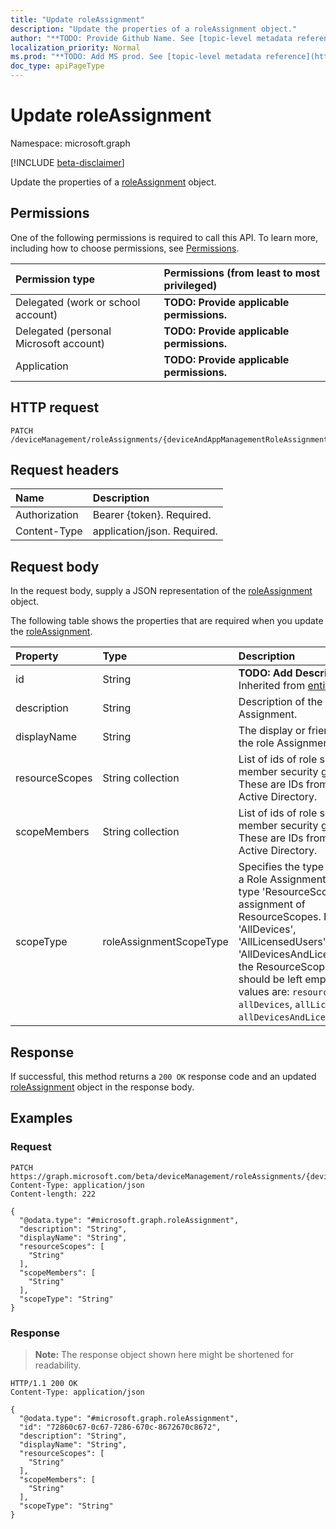 ```yaml
---
title: "Update roleAssignment"
description: "Update the properties of a roleAssignment object."
author: "**TODO: Provide Github Name. See [topic-level metadata reference](https://msgo.azurewebsites.net/add/document/guidelines/metadata.html#topic-level-metadata)**"
localization_priority: Normal
ms.prod: "**TODO: Add MS prod. See [topic-level metadata reference](https://msgo.azurewebsites.net/add/document/guidelines/metadata.html#topic-level-metadata)**"
doc_type: apiPageType
---
```


# Update roleAssignment
Namespace: microsoft.graph

[!INCLUDE [beta-disclaimer](../../includes/beta-disclaimer.md)]

Update the properties of a [roleAssignment](../resources/roleassignment.md) object.

## Permissions
One of the following permissions is required to call this API. To learn more, including how to choose permissions, see [Permissions](/graph/permissions-reference).

|Permission type|Permissions (from least to most privileged)|
|:---|:---|
|Delegated (work or school account)|**TODO: Provide applicable permissions.**|
|Delegated (personal Microsoft account)|**TODO: Provide applicable permissions.**|
|Application|**TODO: Provide applicable permissions.**|

## HTTP request

<!-- {
  "blockType": "ignored"
}
-->
``` http
PATCH /deviceManagement/roleAssignments/{deviceAndAppManagementRoleAssignmentId}/roleDefinition/roleAssignments/{roleAssignmentId}
```

## Request headers
|Name|Description|
|:---|:---|
|Authorization|Bearer {token}. Required.|
|Content-Type|application/json. Required.|

## Request body
In the request body, supply a JSON representation of the [roleAssignment](../resources/roleassignment.md) object.

The following table shows the properties that are required when you update the [roleAssignment](../resources/roleassignment.md).

|Property|Type|Description|
|:---|:---|:---|
|id|String|**TODO: Add Description** Inherited from [entity](../resources/entity.md)|
|description|String|Description of the Role Assignment.|
|displayName|String|The display or friendly name of the role Assignment.|
|resourceScopes|String collection|List of ids of role scope member security groups. These are IDs from Azure Active Directory.|
|scopeMembers|String collection|List of ids of role scope member security groups. These are IDs from Azure Active Directory.|
|scopeType|roleAssignmentScopeType|Specifies the type of scope for a Role Assignment. Default type 'ResourceScope' allows assignment of ResourceScopes. For 'AllDevices', 'AllLicensedUsers', and 'AllDevicesAndLicensedUsers', the ResourceScopes property should be left empty. Possible values are: `resourceScope`, `allDevices`, `allLicensedUsers`, `allDevicesAndLicensedUsers`.|



## Response

If successful, this method returns a `200 OK` response code and an updated [roleAssignment](../resources/roleassignment.md) object in the response body.

## Examples

### Request
<!-- {
  "blockType": "request",
  "name": "update_roleassignment"
}
-->
``` http
PATCH https://graph.microsoft.com/beta/deviceManagement/roleAssignments/{deviceAndAppManagementRoleAssignmentId}/roleDefinition/roleAssignments/{roleAssignmentId}
Content-Type: application/json
Content-length: 222

{
  "@odata.type": "#microsoft.graph.roleAssignment",
  "description": "String",
  "displayName": "String",
  "resourceScopes": [
    "String"
  ],
  "scopeMembers": [
    "String"
  ],
  "scopeType": "String"
}
```


### Response
>**Note:** The response object shown here might be shortened for readability.
<!-- {
  "blockType": "response",
  "truncated": true
}
-->
``` http
HTTP/1.1 200 OK
Content-Type: application/json

{
  "@odata.type": "#microsoft.graph.roleAssignment",
  "id": "72860c67-0c67-7286-670c-8672670c8672",
  "description": "String",
  "displayName": "String",
  "resourceScopes": [
    "String"
  ],
  "scopeMembers": [
    "String"
  ],
  "scopeType": "String"
}
```

